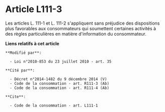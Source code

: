 # Article L111-3

Les articles L. 111-1 et L. 111-2 s'appliquent sans préjudice des dispositions plus favorables aux consommateurs qui
soumettent certaines activités à des règles particulières en matière d'information du consommateur.

**Liens relatifs à cet article**

	**Modifié par**:

	  - Loi n°2010-853 du 23 juillet 2010 - art. 35

	**Cité par**:

	  - Décret n°2014-1482 du 9 décembre 2014 (V)
	  - Code de la consommation - art. R111-3 (Ab)
	  - Code de la consommation - art. R111-4 (Ab)

	**Cite**:

	  - Code de la consommation - art. L111-1
